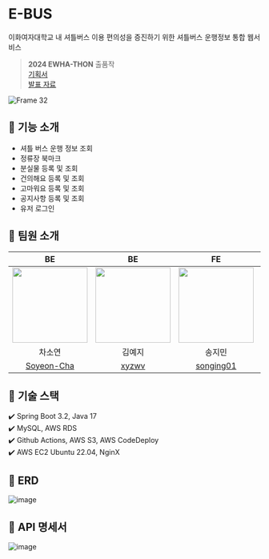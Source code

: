 # E-BUS
이화여자대학교 내 셔틀버스 이용 편의성을 증진하기 위한 셔틀버스 운행정보 통합 웹서비스
> **2024 EWHA-THON** 출품작<br>
> [기획서](https://github.com/Ewhathon/2024ewhathon/blob/%EA%B9%80%EB%91%98%EC%9D%B4%EC%86%A1%EC%B0%A8/papers/%EA%B9%80%EB%91%98%EC%9D%B4%EC%86%A1%EC%B0%A8_Ewhathon%EA%B8%B0%ED%9A%8D%EC%84%9C.pdf)<br>
> [발표 자료](https://github.com/Ewhathon/2024ewhathon/blob/%EA%B9%80%EB%91%98%EC%9D%B4%EC%86%A1%EC%B0%A8/papers/%EA%B9%80%EB%91%98%EC%9D%B4%EC%86%A1%EC%B0%A8_%EC%9D%B4%ED%99%94%ED%86%A4_%EB%B0%9C%ED%91%9C%EC%9E%90%EB%A3%8C.pdf)

![Frame 32](https://github.com/E-BUS/SERVER/assets/121334671/f1ecbdd8-b996-4707-be75-acc9a34c7728) 


## 💚 기능 소개
- 셔틀 버스 운행 정보 조회
- 정류장 북마크
- 분실물 등록 및 조회
- 건의해요 등록 및 조회
- 고마워요 등록 및 조회
- 공지사항 등록 및 조회
- 유저 로그인

## 💚 팀원 소개 
| BE | BE | FE | FE | DESIGN |
|:---:|:---:|:---:|:---:|:---:|
|<img width="150" src="https://avatars.githubusercontent.com/u/89539031?v=4" />|<img width="150" src="https://avatars.githubusercontent.com/u/121334671?v=4" />|<img width="150" src="https://avatars.githubusercontent.com/u/79829662?v=4" />|<img width="150" src="https://avatars.githubusercontent.com/u/102040717?v=4" />|<img width="150" src=https://github.com/E-BUS/SERVER/assets/121334671/97faacd9-5ba2-406b-a78f-be137d073118>|
| 차소연 | 김예지 | 송지민 | 이서진 | 김수연 |
| [Soyeon-Cha](https://github.com/Soyeon-Cha) | [xyzwv](https://github.com/xyzwv) | [songing01](https://github.com/songing01) | [529539](https://github.com/529539) | [s_yeon.723](https://www.instagram.com/s_yeon.723)

## 💚 기술 스택
✔️ Spring Boot 3.2, Java 17<br>
✔️ MySQL, AWS RDS<br>
✔️ Github Actions, AWS S3, AWS CodeDeploy<br>
✔️ AWS EC2 Ubuntu 22.04, NginX<br>


## 💚 ERD
![image](https://github.com/E-BUS/SERVER/assets/121334671/60bd6a01-6258-47df-8a35-645bbcfbf2e2)


## 💚 API 명세서
![image](https://github.com/EWHA-THON-E-BUS/SERVER/assets/121334671/a9ad0fed-ed26-4f70-accd-b8c2ba2b884f)
